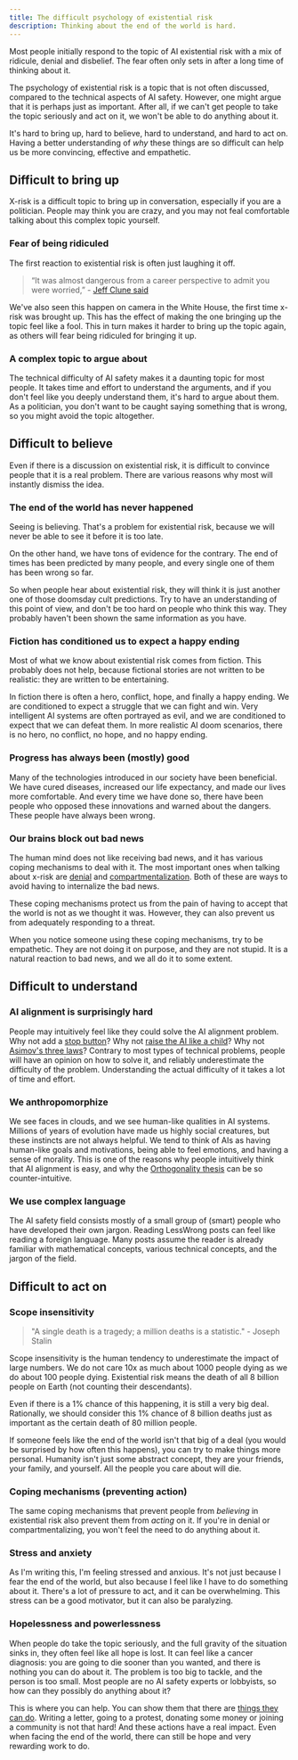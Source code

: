 ```yaml
---
title: The difficult psychology of existential risk
description: Thinking about the end of the world is hard.
---
```


Most people initially respond to the topic of AI existential risk with a mix of ridicule, denial and disbelief.
The fear often only sets in after a long time of thinking about it.

The psychology of existential risk is a topic that is not often discussed, compared to the technical aspects of AI safety.
However, one might argue that it is perhaps just as important.
After all, if we can't get people to take the topic seriously and act on it, we won't be able to do anything about it.

It's hard to bring up, hard to believe, hard to understand, and hard to act on.
Having a better understanding of _why_ these things are so difficult can help us be more convincing, effective and empathetic.

## Difficult to bring up

X-risk is a difficult topic to bring up in conversation, especially if you are a politician.
People may think you are crazy, and you may not feal comfortable talking about this complex topic yourself.

### Fear of being ridiculed

The first reaction to existential risk is often just laughing it off.
> “It was almost dangerous from a career perspective to admit you were worried,” - [Jeff Clune said](https://www.theglobeandmail.com/business/article-i-hope-im-wrong-why-some-experts-see-doom-in-ai/)

We've also seen this happen on camera in the White House, the first time x-risk was brought up.
This has the effect of making the one bringing up the topic feel like a fool.
This in turn makes it harder to bring up the topic again, as others will fear being ridiculed for bringing it up.

### A complex topic to argue about

The technical difficulty of AI safety makes it a daunting topic for most people.
It takes time and effort to understand the arguments, and if you don't feel like you deeply understand them, it's hard to argue about them.
As a politician, you don't want to be caught saying something that is wrong, so you might avoid the topic altogether.

## Difficult to believe

Even if there is a discussion on existential risk, it is difficult to convince people that it is a real problem.
There are various reasons why most will instantly dismiss the idea.

### The end of the world has never happened

Seeing is believing.
That's a problem for existential risk, because we will never be able to see it before it is too late.

On the other hand, we have tons of evidence for the contrary.
The end of times has been predicted by many people, and every single one of them has been wrong so far.

So when people hear about existential risk, they will think it is just another one of those doomsday cult predictions.
Try to have an understanding of this point of view, and don't be too hard on people who think this way.
They probably haven't been shown the same information as you have.

### Fiction has conditioned us to expect a happy ending

Most of what we know about existential risk comes from fiction.
This probably does not help, because fictional stories are not written to be realistic: they are written to be entertaining.

In fiction there is often a hero, conflict, hope, and finally a happy ending.
We are conditioned to expect a struggle that we can fight and win.
Very intelligent AI systems are often portrayed as evil, and we are conditioned to expect that we can defeat them.
In more realistic AI doom scenarios, there is no hero, no conflict, no hope, and no happy ending.

### Progress has always been (mostly) good

Many of the technologies introduced in our society have been beneficial.
We have cured diseases, increased our life expectancy, and made our lives more comfortable.
And every time we have done so, there have been people who opposed these innovations and warned about the dangers.
These people have always been wrong.

### Our brains block out bad news

The human mind does not like receiving bad news, and it has various coping mechanisms to deal with it.
The most important ones when talking about x-risk are [denial](https://en.wikipedia.org/wiki/Cognitive_dissonance) and [compartmentalization](https://en.wikipedia.org/wiki/Compartmentalization_(psychology)).
Both of these are ways to avoid having to internalize the bad news.

These coping mechanisms protect us from the pain of having to accept that the world is not as we thought it was.
However, they can also prevent us from adequately responding to a threat.

When you notice someone using these coping mechanisms, try to be empathetic.
They are not doing it on purpose, and they are not stupid.
It is a natural reaction to bad news, and we all do it to some extent.

## Difficult to understand

### AI alignment is surprisingly hard

People may intuitively feel like they could solve the AI alignment problem.
Why not add a [stop button](https://www.youtube.com/watch?v=3TYT1QfdfsM&list=PLfHsskCxi_g-c62a_dmsNuHynaXsRQm40&index=10)? Why not [raise the AI like a child](https://www.youtube.com/watch?v=eaYIU6YXr3w)? Why not [Asimov's three laws](https://www.youtube.com/watch?v=7PKx3kS7f4A)?
Contrary to most types of technical problems, people will have an opinion on how to solve it, and reliably underestimate the difficulty of the problem.
Understanding the actual difficulty of it takes a lot of time and effort.

### We anthropomorphize

We see faces in clouds, and we see human-like qualities in AI systems.
Millions of years of evolution have made us highly social creatures, but these instincts are not always helpful.
We tend to think of AIs as having human-like goals and motivations, being able to feel emotions, and having a sense of morality.
This is one of the reasons why people intuitively think that AI alignment is easy, and why the [Orthogonality thesis](https://www.youtube.com/watch?v=hEUO6pjwFOo) can be so counter-intuitive.

### We use complex language

The AI safety field consists mostly of a small group of (smart) people who have developed their own jargon.
Reading LessWrong posts can feel like reading a foreign language.
Many posts assume the reader is already familiar with mathematical concepts, various technical concepts, and the jargon of the field.

## Difficult to act on

### Scope insensitivity

> "A single death is a tragedy; a million deaths is a statistic." - Joseph Stalin

Scope insensitivity is the human tendency to underestimate the impact of large numbers.
We do not care 10x as much about 1000 people dying as we do about 100 people dying.
Existential risk means the death of all 8 billion people on Earth (not counting their descendants).

Even if there is a 1% chance of this happening, it is still a very big deal.
Rationally, we should consider this 1% chance of 8 billion deaths just as important as the certain death of 80 million people.

If someone feels like the end of the world isn't that big of a deal (you would be surprised by how often this happens), you can try to make things more personal.
Humanity isn't just some abstract concept, they are your friends, your family, and yourself.
All the people you care about will die.

### Coping mechanisms (preventing action)

The same coping mechanisms that prevent people from _believing_ in existential risk also prevent them from _acting_ on it.
If you're in denial or compartmentalizing, you won't feel the need to do anything about it.

### Stress and anxiety

As I'm writing this, I'm feeling stressed and anxious.
It's not just because I fear the end of the world, but also because I feel like I have to do something about it.
There's a lot of pressure to act, and it can be overwhelming.
This stress can be a good motivator, but it can also be paralyzing.

### Hopelessness and powerlessness

When people do take the topic seriously, and the full gravity of the situation sinks in, they often feel like all hope is lost.
It can feel like a cancer diagnosis: you are going to die sooner than you wanted, and there is nothing you can do about it.
The problem is too big to tackle, and the person is too small.
Most people are no AI safety experts or lobbyists, so how can they possibly do anything about it?

This is where you can help.
You can show them that there are [things they can do](/action).
Writing a letter, going to a protest, donating some money or joining a community is not that hard!
And these actions have a real impact.
Even when facing the end of the world, there can still be hope and very rewarding work to do.
